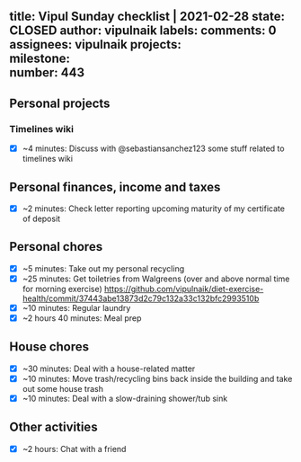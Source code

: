 title:	Vipul Sunday checklist | 2021-02-28
state:	CLOSED
author:	vipulnaik
labels:	
comments:	0
assignees:	vipulnaik
projects:	
milestone:	
number:	443
--
## Personal projects

### Timelines wiki

- [x] ~4 minutes: Discuss with @sebastiansanchez123 some stuff related to timelines wiki

## Personal finances, income and taxes

- [x] ~2 minutes: Check letter reporting upcoming maturity of my certificate of deposit

## Personal chores

- [x] ~5 minutes: Take out my personal recycling
- [x] ~25 minutes: Get toiletries from Walgreens (over and above normal time for morning exercise) https://github.com/vipulnaik/diet-exercise-health/commit/37443abe13873d2c79c132a33c132bfc2993510b 
- [x] ~10 minutes: Regular laundry
- [x] ~2 hours 40 minutes: Meal prep

## House chores

- [x] ~30 minutes: Deal with a house-related matter
- [x] ~10 minutes: Move trash/recycling bins back inside the building and take out some house trash
- [x] ~10 minutes: Deal with a slow-draining shower/tub sink 

## Other activities

- [x] ~2 hours: Chat with a friend
 
